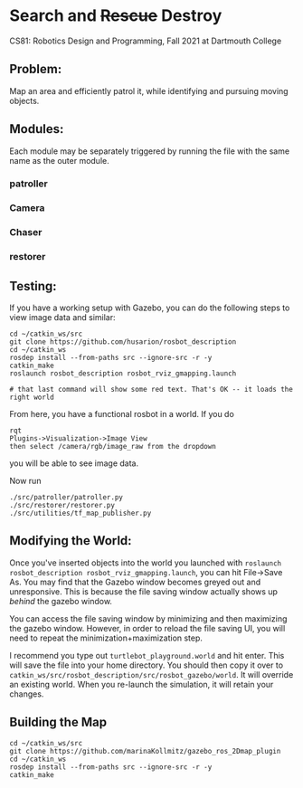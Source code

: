 # Search and ~~Rescue~~ Destroy

CS81: Robotics Design and Programming, Fall 2021 at Dartmouth College

## Problem:

Map an area and efficiently patrol it, while identifying and pursuing moving objects.

## Modules:
Each module may be separately triggered by running the file with the same name as the outer
module.

### patroller

### Camera

### Chaser

### restorer

## Testing:
If you have a working setup with Gazebo, you can do the following steps to view image data
and similar:

```
cd ~/catkin_ws/src
git clone https://github.com/husarion/rosbot_description
cd ~/catkin_ws
rosdep install --from-paths src --ignore-src -r -y
catkin_make
roslaunch rosbot_description rosbot_rviz_gmapping.launch

# that last command will show some red text. That's OK -- it loads the right world
```

From here, you have a functional rosbot in a world.
If you do
```
rqt
Plugins->Visualization->Image View
then select /camera/rgb/image_raw from the dropdown
```
you will be able to see image data.

Now run
```
./src/patroller/patroller.py
./src/restorer/restorer.py
./src/utilities/tf_map_publisher.py
```

## Modifying the World:
Once you've inserted objects into the world you launched with
`roslaunch rosbot_description rosbot_rviz_gmapping.launch`, you can hit 
File->Save As. You may find that the Gazebo window becomes greyed out and unresponsive.
This is because the file saving window actually shows up *behind* the gazebo window.

You can access the file saving window by minimizing and then maximizing the gazebo window.
However, in order to reload the file saving UI, you will need to repeat the 
minimization+maximization step.

I recommend you type out `turtlebot_playground.world` and hit enter. This will save the file
into your home directory. You should then copy it over to 
`catkin_ws/src/rosbot_description/src/rosbot_gazebo/world`. It will override an existing world.
When you re-launch the simulation, it will retain your changes.

## Building the Map
```
cd ~/catkin_ws/src
git clone https://github.com/marinaKollmitz/gazebo_ros_2Dmap_plugin
cd ~/catkin_ws
rosdep install --from-paths src --ignore-src -r -y
catkin_make
```